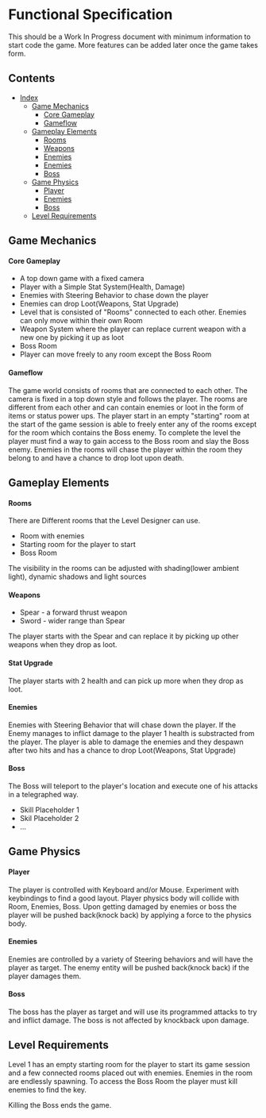 # Functional Specification

This should be a Work In Progress document with minimum information to start code the game. More features can be added later once the game takes form.

## Contents

- [Index](#turbo-palm-tree)
    - [Game Mechanics](#game-mechanics)
        - [Core Gameplay](#core-gameplay)
        - [Gameflow](#gameflow)
    - [Gameplay Elements](#gameplay-elements)
        - [Rooms](#rooms)
        - [Weapons](#weapons)
        - [Enemies](#stat-upgrade)
        - [Enemies](#enemies)
        - [Boss](#boss)
    - [Game Physics](#game-physics)
        - [Player](#player)
        - [Enemies](#enemies)
        - [Boss](#boss)
    - [Level Requirements](#level-requirements)

## Game Mechanics

#### Core Gameplay

* A top down game with a fixed camera
* Player with a Simple Stat System(Health, Damage)
* Enemies with Steering Behavior to chase down the player
* Enemies can drop Loot(Weapons, Stat Upgrade)
* Level that is consisted of "Rooms" connected to each other. Enemies can only move within their own Room
* Weapon System where the player can replace current weapon with a new one by picking it up as loot
* Boss Room
* Player can move freely to any room except the Boss Room

#### Gameflow

The game world consists of rooms that are connected to each other. The camera is fixed in a top down style and follows the player. The rooms are different from each other and can contain enemies or loot in the form of items or status power ups. The player start in an empty "starting" room at the start of the game session is able to freely enter any of the rooms except for the room which contains the Boss enemy. To complete the level the player must find a way to gain access to the Boss room and slay the Boss enemy. Enemies in the rooms will chase the player within the room they belong to and have a chance to drop loot upon death.

## Gameplay Elements

#### Rooms
There are Different rooms that the Level Designer can use.

* Room with enemies
* Starting room for the player to start
* Boss Room

The visibility in the rooms can be adjusted with shading(lower ambient light), dynamic shadows and light sources

#### Weapons

* Spear - a forward thrust weapon
* Sword - wider range than Spear

The player starts with the Spear and can replace it by picking up other weapons when they drop as loot.

#### Stat Upgrade

The player starts with 2 health and can pick up more when they drop as loot.

#### Enemies

Enemies with Steering Behavior that will chase down the player. If the Enemy manages to inflict damage to the player 1 health is substracted from the player. The player is able to damage the enemies and they despawn after two hits and has a chance to drop Loot(Weapons, Stat Upgrade)

#### Boss
The Boss will teleport to the player's location and execute one of his attacks in a telegraphed way.

* Skill Placeholder 1
* Skil Placeholder 2
* ...

## Game Physics

#### Player

The player is controlled with Keyboard and/or Mouse. Experiment with keybindings to find a good layout. Player physics body will collide with Room, Enemies, Boss. Upon getting damaged by enemies or boss the player will be pushed back(knock back) by applying a force to the physics body.

#### Enemies

Enemies are controlled by a variety of Steering behaviors and will have the player as target. The enemy entity will be pushed back(knock back) if the player damages them.

#### Boss

The boss has the player as target and will use its programmed attacks to try and inflict damage. The boss is not affected by knockback upon damage.

## Level Requirements

Level 1 has an empty starting room for the player to start its game session and a few connected rooms placed out with enemies. Enemies in the room are endlessly spawning. To access the Boss Room the player must kill enemies to find the key.

Killing the Boss ends the game.
